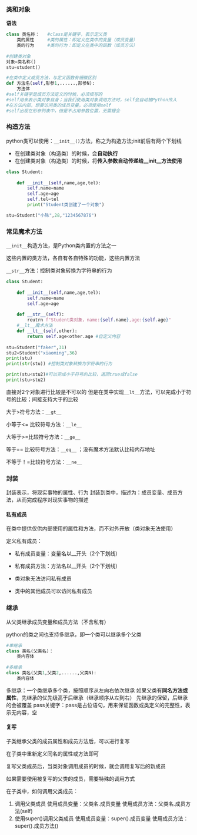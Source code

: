 

### 类和对象

**语法**

```python
class 类名称：   #class是关键字，表示定义类
	类的属性     #类的属性：即定义在类中的变量（成员变量）
	类的行为     #类的行为：即定义在类中的函数（成员方法）
	
#创建类对象
对象=类名称()
stu=student()

#在类中定义成员方法，与定义函数有细微区别
def 方法名(self,形参1,......,形参N):
	方法体
#self关键字是成员方法定义的时候，必须填写的
#self用来表示类对象自身；当我们使用类对象调用方法时，self会自动被Python传入
#在方法内部，想要访问类的成员变量，必须使用self
#self出现在形参列表中，但是不占用参数位置，无需理会
```

### 构造方法

python类可以使用：`__init__()`方法，称之为构造方法;init前后有两个下划线

- 在创建类对象（构造类）的时候，会**自动执行**
- 在创建类对象（构造类）的时候，将**传入参数自动传递给__init__方法使用** 

```python
class Student:
	
	def __init__(self,name,age,tel):
		self.name=name
		self.age=age
		self.tel=tel
		print("Student类创建了一个对象")

stu=Student("小陈",28,"1234567876")
```

### 常见魔术方法

`__init__`构造方法，是Python类内置的方法之一  

这些内置的类方法，各自有各自特殊的功能，这些内置方法

`__str__`方法：控制类对象转换为字符串的行为

```python
class Student:
	
	def __init__(self,name,age,tel):
		self.name=name
		self.age=age
	
	def __str__(self):
		reutrn f"Student类对象，name:{self.name},age:{self.age}" 
	#__lt__魔术方法
	def __lt__(self,other):
		return self.age<other.age #自定义内容
		
stu=Student("faker",31)
stu2=Student("xiaoming",36)
print(stu)
print(str(stu)) #控制类对象转换为字符串的行为

print(stu<stu2)#可以完成小于符号的比较，返回true或false
print(stu>stu2)

```

直接对2个对象进行比较是不可以的
但是在类中实现`__lt__`方法，可以完成小于符号的比较；间接支持大于的比较

大于>符号方法：`__gt__`

小等于<= 比较符号方法：`__le__`

大等于>=比较符号方法：`__ge__`

等于== 比较符号方法：`__eq__` ；没有魔术方法默认比较内存地址

不等于！=比较符号方法：`__ne__`

### 封装

封装表示，将现实事物的属性、行为
封装到类中，描述为：成员变量、成员方法，从而完成程序对现实事物的描述 

#### 私有成员

在类中提供仅供内部使用的属性和方法，而不对外开放（类对象无法使用）

定义私有成员：
- 私有成员变量：变量名以__开头（2个下划线）
- 私有成员方法：方法名以__开头（2个下划线）

- 类对象无法访问私有成员
- 类中的其他成员可以访问私有成员

### 继承

从父类继承成员变量和成员方法（不含私有）

python的类之间也支持多继承，即一个类可以继承多个父类

```python
#单继承
class 类名(父类名)：
	类内容体
	
#多继承
class 类名(父类1,父类2,......,父类N):
	类内容体
```

多继承：一个类继承多个类，按照顺序从左向右依次继承
	如果父类有**同名方法或属性**，先继承的优先级高于后继承（继承顺序从左到右）
		先继承的保留，后继承的会被覆盖 
	pass关键字：pass是占位语句，用来保证函数或类定义的完整性，表示无内容，空
 
#### 复写

子类继承父类的成员属性和成员方法后，可以进行复写

在子类中重新定义同名的属性或方法即可

复写父类成员后，当类对象调用成员的时候，就会调用复写后的新成员

如果需要使用被复写的父类的成员，需要特殊的调用方式

在子类中，如何调用父类成员：
1. 调用父类成员
		使用成员变量：父类名.成员变量
		使用成员方法：父类名.成员方法(self)
2.  使用super()调用父类成员
		使用成员变量：super().成员变量
		使用成员方法：super().成员方法()

